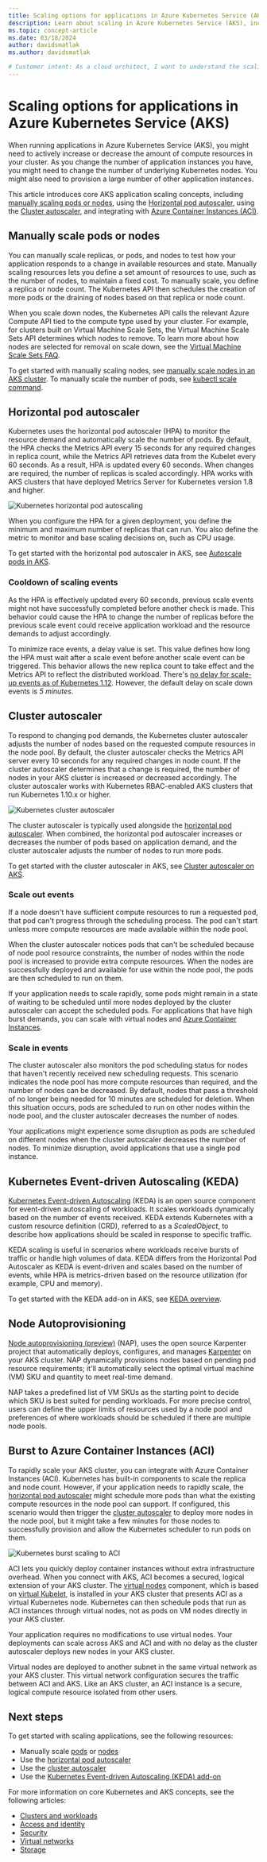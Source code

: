 ```yaml
---
title: Scaling options for applications in Azure Kubernetes Service (AKS)
description: Learn about scaling in Azure Kubernetes Service (AKS), including the horizontal pod autoscaler, cluster autoscaler, and Azure Container Instances.
ms.topic: concept-article
ms.date: 03/18/2024
author: davidsmatlak
ms.author: davidsmatlak

# Customer intent: As a cloud architect, I want to understand the scaling options in Kubernetes, so that I can efficiently manage application performance and resource allocation in Azure Kubernetes Service (AKS).
---
```


# Scaling options for applications in Azure Kubernetes Service (AKS)

When running applications in Azure Kubernetes Service (AKS), you might need to actively increase or decrease the amount of compute resources in your cluster. As you change the number of application instances you have, you might need to change the number of underlying Kubernetes nodes. You might also need to provision a large number of other application instances.

This article introduces core AKS application scaling concepts, including [manually scaling pods or nodes](#manually-scale-pods-or-nodes), using the [Horizontal pod autoscaler](#horizontal-pod-autoscaler), using the [Cluster autoscaler](#cluster-autoscaler), and integrating with [Azure Container Instances (ACI)](#burst-to-azure-container-instances-aci).

## Manually scale pods or nodes

You can manually scale replicas, or pods, and nodes to test how your application responds to a change in available resources and state. Manually scaling resources lets you define a set amount of resources to use, such as the number of nodes, to maintain a fixed cost. To manually scale, you define a replica or node count. The Kubernetes API then schedules the creation of more pods or the draining of nodes based on that replica or node count.

When you scale down nodes, the Kubernetes API calls the relevant Azure Compute API tied to the compute type used by your cluster. For example, for clusters built on Virtual Machine Scale Sets, the Virtual Machine Scale Sets API determines which nodes to remove. To learn more about how nodes are selected for removal on scale down, see the [Virtual Machine Scale Sets FAQ](/azure/virtual-machine-scale-sets/virtual-machine-scale-sets-faq#if-i-reduce-my-scale-set-capacity-from-20-to-15--which-vms-are-removed-).

To get started with manually scaling nodes, see [manually scale nodes in an AKS cluster][aks-nodes-scale]. To manually scale the number of pods, see [kubectl scale command][kubectl-scale-reference].

## Horizontal pod autoscaler

Kubernetes uses the horizontal pod autoscaler (HPA) to monitor the resource demand and automatically scale the number of pods. By default, the HPA checks the Metrics API every 15 seconds for any required changes in replica count, while the Metrics API retrieves data from the Kubelet every 60 seconds. As a result, HPA is updated every 60 seconds. When changes are required, the number of replicas is scaled accordingly. HPA works with AKS clusters that have deployed Metrics Server for Kubernetes version 1.8 and higher.

![Kubernetes horizontal pod autoscaling](media/concepts-scale/horizontal-pod-autoscaling.png)

When you configure the HPA for a given deployment, you define the minimum and maximum number of replicas that can run. You also define the metric to monitor and base scaling decisions on, such as CPU usage.

To get started with the horizontal pod autoscaler in AKS, see [Autoscale pods in AKS][aks-hpa].

### Cooldown of scaling events

As the HPA is effectively updated every 60 seconds, previous scale events might not have successfully completed before another check is made. This behavior could cause the HPA to change the number of replicas before the previous scale event could receive application workload and the resource demands to adjust accordingly.

To minimize race events, a delay value is set. This value defines how long the HPA must wait after a scale event before another scale event can be triggered. This behavior allows the new replica count to take effect and the Metrics API to reflect the distributed workload. There's [no delay for scale-up events as of Kubernetes 1.12](https://kubernetes.io/docs/tasks/run-application/horizontal-pod-autoscale/#support-for-cooldown-delay). However, the default delay on scale down events is _5 minutes_.

## Cluster autoscaler

To respond to changing pod demands, the Kubernetes cluster autoscaler adjusts the number of nodes based on the requested compute resources in the node pool. By default, the cluster autoscaler checks the Metrics API server every 10 seconds for any required changes in node count. If the cluster autoscaler determines that a change is required, the number of nodes in your AKS cluster is increased or decreased accordingly. The cluster autoscaler works with Kubernetes RBAC-enabled AKS clusters that run Kubernetes 1.10.x or higher.

![Kubernetes cluster autoscaler](media/concepts-scale/cluster-autoscaler.png)

The cluster autoscaler is typically used alongside the [horizontal pod autoscaler](#horizontal-pod-autoscaler). When combined, the horizontal pod autoscaler increases or decreases the number of pods based on application demand, and the cluster autoscaler adjusts the number of nodes to run more pods.

To get started with the cluster autoscaler in AKS, see [Cluster autoscaler on AKS][aks-cluster-autoscaler].

### Scale out events

If a node doesn't have sufficient compute resources to run a requested pod, that pod can't progress through the scheduling process. The pod can't start unless more compute resources are made available within the node pool.

When the cluster autoscaler notices pods that can't be scheduled because of node pool resource constraints, the number of nodes within the node pool is increased to provide extra compute resources. When the nodes are successfully deployed and available for use within the node pool, the pods are then scheduled to run on them.

If your application needs to scale rapidly, some pods might remain in a state of waiting to be scheduled until more nodes deployed by the cluster autoscaler can accept the scheduled pods. For applications that have high burst demands, you can scale with virtual nodes and [Azure Container Instances](#burst-to-azure-container-instances-aci).

### Scale in events

The cluster autoscaler also monitors the pod scheduling status for nodes that haven't recently received new scheduling requests. This scenario indicates the node pool has more compute resources than required, and the number of nodes can be decreased. By default, nodes that pass a threshold of no longer being needed for 10 minutes are scheduled for deletion. When this situation occurs, pods are scheduled to run on other nodes within the node pool, and the cluster autoscaler decreases the number of nodes.

Your applications might experience some disruption as pods are scheduled on different nodes when the cluster autoscaler decreases the number of nodes. To minimize disruption, avoid applications that use a single pod instance.

## Kubernetes Event-driven Autoscaling (KEDA)

[Kubernetes Event-driven Autoscaling][keda-official-documentation] (KEDA) is an open source component for event-driven autoscaling of workloads. It scales workloads dynamically based on the number of events received. KEDA extends Kubernetes with a custom resource definition (CRD), referred to as a _ScaledObject_, to describe how applications should be scaled in response to specific traffic.

KEDA scaling is useful in scenarios where workloads receive bursts of traffic or handle high volumes of data. KEDA differs from the Horizontal Pod Autoscaler as KEDA is event-driven and scales based on the number of events, while HPA is metrics-driven based on the resource utilization (for example, CPU and memory).

To get started with the KEDA add-on in AKS, see [KEDA overview][keda-overview].

## Node Autoprovisioning

[Node autoprovisioning (preview)](node-autoprovision.md) (NAP), uses the open source Karpenter project that automatically deploys, configures, and manages [Karpenter](https://karpenter.sh/) on your AKS cluster. NAP dynamically provisions nodes based on pending pod resource requirements; it'll automatically select the optimal virtual machine (VM) SKU and quantity to meet real-time demand.

NAP takes a predefined list of VM SKUs as the starting point to decide which SKU is best suited for pending workloads. For more precise control, users can define the upper limits of resources used by a node pool and preferences of where workloads should be scheduled if there are multiple node pools.

## Burst to Azure Container Instances (ACI)

To rapidly scale your AKS cluster, you can integrate with Azure Container Instances (ACI). Kubernetes has built-in components to scale the replica and node count. However, if your application needs to rapidly scale, the [horizontal pod autoscaler](#horizontal-pod-autoscaler) might schedule more pods than what the existing compute resources in the node pool can support. If configured, this scenario would then trigger the [cluster autoscaler](#cluster-autoscaler) to deploy more nodes in the node pool, but it might take a few minutes for those nodes to successfully provision and allow the Kubernetes scheduler to run pods on them.

![Kubernetes burst scaling to ACI](media/concepts-scale/burst-scaling.png)

ACI lets you quickly deploy container instances without extra infrastructure overhead. When you connect with AKS, ACI becomes a secured, logical extension of your AKS cluster. The [virtual nodes][virtual-nodes-cli] component, which is based on [virtual Kubelet][virtual-kubelet], is installed in your AKS cluster that presents ACI as a virtual Kubernetes node. Kubernetes can then schedule pods that run as ACI instances through virtual nodes, not as pods on VM nodes directly in your AKS cluster.

Your application requires no modifications to use virtual nodes. Your deployments can scale across AKS and ACI and with no delay as the cluster autoscaler deploys new nodes in your AKS cluster.

Virtual nodes are deployed to another subnet in the same virtual network as your AKS cluster. This virtual network configuration secures the traffic between ACI and AKS. Like an AKS cluster, an ACI instance is a secure, logical compute resource isolated from other users.

## Next steps

To get started with scaling applications, see the following resources:

- Manually scale [pods][kubectl-scale-reference] or [nodes][aks-manually-scale-nodes]
- Use the [horizontal pod autoscaler][aks-hpa]
- Use the [cluster autoscaler][aks-cluster-autoscaler]
- Use the [Kubernetes Event-driven Autoscaling (KEDA) add-on][keda-overview]

For more information on core Kubernetes and AKS concepts, see the following articles:

- [Clusters and workloads][aks-concepts-clusters-workloads]
- [Access and identity][aks-concepts-identity]
- [Security][aks-concepts-security]
- [Virtual networks][aks-concepts-network]
- [Storage][aks-concepts-storage]

<!-- LINKS - external -->
[virtual-kubelet]: https://virtual-kubelet.io/
[kubectl-scale-reference]: https://kubernetes.io/docs/reference/kubectl/generated/kubectl_scale/
[keda-official-documentation]: https://keda.sh/docs/2.13/concepts/

<!-- LINKS - internal -->
[aks-hpa]: tutorial-kubernetes-scale.md#autoscale-pods
[aks-nodes-scale]: scale-cluster.md
[aks-manually-scale-nodes]: scale-cluster.md
[aks-cluster-autoscaler]: ./cluster-autoscaler.md
[aks-concepts-clusters-workloads]: concepts-clusters-workloads.md
[aks-concepts-security]: concepts-security.md
[aks-concepts-storage]: concepts-storage.md
[aks-concepts-identity]: concepts-identity.md
[aks-concepts-network]: concepts-network.md
[virtual-nodes-cli]: virtual-nodes-cli.md
[keda-overview]: keda-about.md
